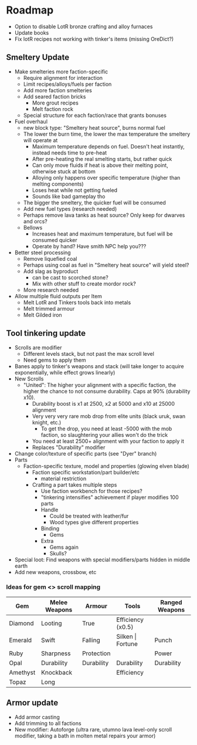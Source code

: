 # Roadmap
- Option to disable LotR bronze crafting and alloy furnaces
- Update books
- Fix lotR recipes not working with tinker's items (missing OreDict?)

## Smeltery Update
- Make smelteries more faction-specific
  - Require alignment for interaction
  - Limit recipes/alloys/fuels per faction
  - Add more faction smelteries
  - Add seared faction bricks
    - More grout recipes
    - Melt faction rock
  - Special structure for each faction/race that grants bonuses
- Fuel overhaul
  - new block type: "Smeltery heat source", burns normal fuel
  - The lower the burn time, the lower the max temperature the smeltery will operate at
    - Maximum temperature depends on fuel. Doesn't heat instantly, instead needs time to pre-heat
    - After pre-heating the real smelting starts, but rather quick
    - Can only move fluids if heat is above their melting point, otherwise stuck at bottom
    - Alloying only happens over specific temperature (higher than melting components)
    - Loses heat while not getting fueled
    - Sounds like bad gameplay tho
  - The bigger the smeltery, the quicker fuel will be consumed
  - Add new fuel types (research needed)
  - Perhaps remove lava tanks as heat source? Only keep for dwarves and orcs?
  - Bellows
    - Increases heat and maximum temperature, but fuel will be consumed quicker
    - Operate by hand? Have smith NPC help you???
- Better steel processing
  - Remove liquefied coal
  - Perhaps using coal as fuel in "Smeltery heat source" will yield steel?
  - Add slag as byproduct
    - can be cast to scorched stone?
    - Mix with other stuff to create mordor rock?
  - More research needed
- Allow multiple fluid outputs per Item
  - Melt LotR and Tinkers tools back into metals
  - Melt trimmed armour
  - Melt Gilded iron


## Tool tinkering update
- Scrolls are modifier
  - Different levels stack, but not past the max scroll level
  - Need gems to apply them
- Banes apply to tinker's weapons and stack (will take longer to acquire exponentially, while effect grows linearly)
- New Scrolls
  - "United": The higher your alignment with a specific faction, the higher the chance to not consume durability. Caps at 90% (durability x10).
    - Durability boost is x1 at 2500, x2 at 5000 and x10 at 25000 alignment
    - Very very very rare mob drop from elite units (black uruk, swan knight, etc.)
      - To get the drop, you need at least -5000 with the mob faction, so slaughtering your allies won't do the trick
    - You need at least 2500+ alignment with your faction to apply it
    - Replaces "Durability" modifier
- Change color/texture of specific parts (see "Dyer" branch)
- Parts
  - Faction-specific texture, model and properties (glowing elven blade)
    - Faction specific workstation/part builder/etc
      - material restriction
    - Crafting a part takes multiple steps
      - Use faction workbench for those recipes?
      - "tinkering intensifies" achievement if player modifies 100 parts
      - Handle
        - Could be treated with leather/fur
        - Wood types give different properties
      - Binding
        - Gems
      - Extra
        - Gems again
        - Skulls?
- Special loot: Find weapons with special modifiers/parts hidden in middle earth
- Add new weapons, crossbow, etc

### Ideas for gem <> scroll mapping
| Gem      | Melee Weapons | Armour     | Tools             | Ranged Weapons |
|----------|---------------|------------|-------------------|----------------|
| Diamond  | Looting       | True       | Efficiency (x0.5) |                |
| Emerald  | Swift         | Falling    | Silken \| Fortune | Punch          |
| Ruby     | Sharpness     | Protection |                   | Power          |
| Opal     | Durability    | Durability | Durability        | Durability     |
| Amethyst | Knockback     |            | Efficiency        |                |
| Topaz    | Long          |            |                   |                |


## Armor update
- Add armor casting
- Add trimming to all factions
- New modifier: Autoforge (ultra rare, utumno lava level-only scroll modifier, taking a bath in molten metal repairs your armor)